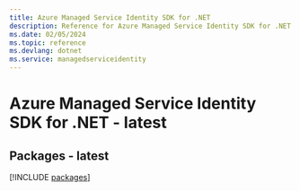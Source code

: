 ```yaml
---
title: Azure Managed Service Identity SDK for .NET
description: Reference for Azure Managed Service Identity SDK for .NET
ms.date: 02/05/2024
ms.topic: reference
ms.devlang: dotnet
ms.service: managedserviceidentity
---
```

# Azure Managed Service Identity SDK for .NET - latest
## Packages - latest
[!INCLUDE [packages](managed-service-identity-index.md)]